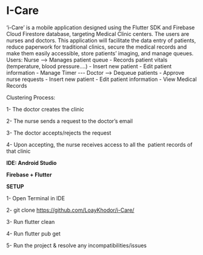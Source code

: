 # I-Care

‘i-Care’ is a mobile application designed using the Flutter SDK and Firebase Cloud Firestore database, targeting Medical Clinic centers. The users are nurses and doctors. This application will facilitate the data entry of patients, reduce paperwork for traditional clinics, secure the medical  records and make them easily accessible, store patients’ imaging, and manage queues.
Users: Nurse --> Manages patient queue - Records patient vitals (temperature, blood pressure....) - Insert new patient - Edit patient information - Manage Timer ---
Doctor --> Dequeue patients - Approve nurse requests - Insert new patient - Edit patient information - View Medical Records 

Clustering Process: 

1- The doctor creates the clinic

2- The nurse sends a request to the doctor’s email

3- The doctor accepts/rejects the request

4- Upon accepting, the nurse receives access to all the  patient records of that clinic


**IDE: Android Studio**

**Firebase + Flutter**

**SETUP**

1- Open Terminal in IDE 

2- git clone https://github.com/LoayKhodor/i-Care/

3- Run flutter clean

4- Run flutter pub get

5- Run the project & resolve any incompatibilities/issues

